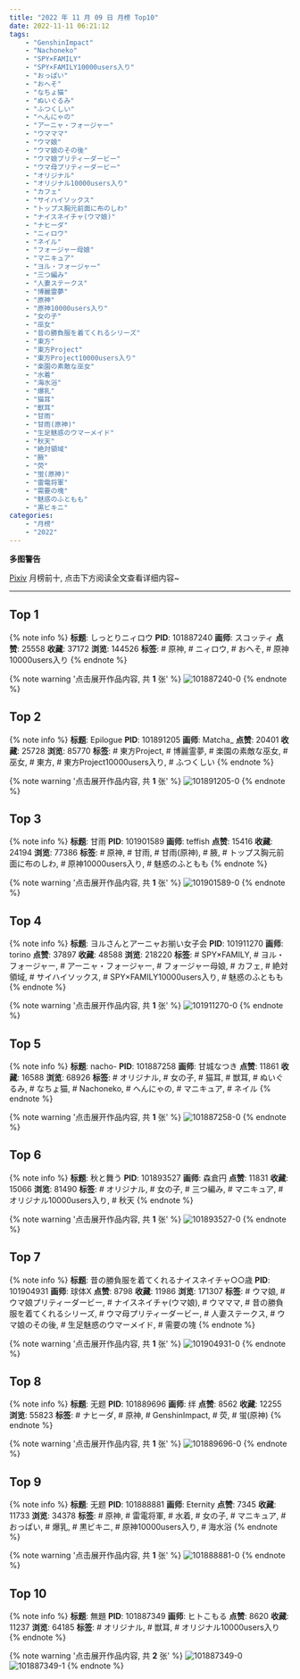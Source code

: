 ```yaml
---
title: "2022 年 11 月 09 日 月榜 Top10"
date: 2022-11-11 06:21:12
tags:
    - "GenshinImpact"
    - "Nachoneko"
    - "SPY×FAMILY"
    - "SPY×FAMILY10000users入り"
    - "おっぱい"
    - "おへそ"
    - "なちょ猫"
    - "ぬいぐるみ"
    - "ふつくしい"
    - "へんにゃの"
    - "アーニャ・フォージャー"
    - "ウマママ"
    - "ウマ娘"
    - "ウマ娘のその後"
    - "ウマ娘プリティーダービー"
    - "ウマ母プリティーダービー"
    - "オリジナル"
    - "オリジナル10000users入り"
    - "カフェ"
    - "サイハイソックス"
    - "トップス胸元前面に布のしわ"
    - "ナイスネイチャ(ウマ娘)"
    - "ナヒーダ"
    - "ニィロウ"
    - "ネイル"
    - "フォージャー母娘"
    - "マニキュア"
    - "ヨル・フォージャー"
    - "三つ編み"
    - "人妻ステークス"
    - "博麗霊夢"
    - "原神"
    - "原神10000users入り"
    - "女の子"
    - "巫女"
    - "昔の勝負服を着てくれるシリーズ"
    - "東方"
    - "東方Project"
    - "東方Project10000users入り"
    - "楽園の素敵な巫女"
    - "水着"
    - "海水浴"
    - "爆乳"
    - "猫耳"
    - "獣耳"
    - "甘雨"
    - "甘雨(原神)"
    - "生足魅惑のウマーメイド"
    - "秋天"
    - "絶対領域"
    - "腋"
    - "荧"
    - "蛍(原神)"
    - "雷電将軍"
    - "需要の塊"
    - "魅惑のふともも"
    - "黒ビキニ"
categories:
    - "月榜"
    - "2022"
---
```


<i class="fa fa-triangle-exclamation"></i>**多图警告**<i class="fa fa-triangle-exclamation"></i>

[Pixiv](https://www.pixiv.net/) 月榜前十, 点击下方阅读全文查看详细内容~

<!-- more -->

---

## Top 1

{% note info %}
**标题**: しっとりニィロウ
**PID**: 101887240 **画师**: スコッティ
**点赞**: 25558 **收藏**: 37172 **浏览**: 144526
**标签**: # 原神, # ニィロウ, # おへそ, # 原神10000users入り
{% endnote %}

{% note warning '点击展开作品内容, 共 **1** 张' %}
![101887240-0](https://i.pixiv.re/img-original/img/2022/10/13/00/00/03/101887240_p0.png)
{% endnote %}

## Top 2

{% note info %}
**标题**: Epilogue
**PID**: 101891205 **画师**: Matcha_
**点赞**: 20401 **收藏**: 25728 **浏览**: 85770
**标签**: # 東方Project, # 博麗霊夢, # 楽園の素敵な巫女, # 巫女, # 東方, # 東方Project10000users入り, # ふつくしい
{% endnote %}

{% note warning '点击展开作品内容, 共 **1** 张' %}
![101891205-0](https://i.pixiv.re/img-original/img/2022/10/13/03/12/03/101891205_p0.jpg)
{% endnote %}

## Top 3

{% note info %}
**标题**: 甘雨
**PID**: 101901589 **画师**: teffish
**点赞**: 15416 **收藏**: 24194 **浏览**: 77386
**标签**: # 原神, # 甘雨, # 甘雨(原神), # 腋, # トップス胸元前面に布のしわ, # 原神10000users入り, # 魅惑のふともも
{% endnote %}

{% note warning '点击展开作品内容, 共 **1** 张' %}
![101901589-0](https://i.pixiv.re/img-original/img/2022/10/13/18/03/42/101901589_p0.jpg)
{% endnote %}

## Top 4

{% note info %}
**标题**: ヨルさんとアーニャお揃い女子会
**PID**: 101911270 **画师**: torino
**点赞**: 37897 **收藏**: 48588 **浏览**: 218220
**标签**: # SPY×FAMILY, # ヨル・フォージャー, # アーニャ・フォージャー, # フォージャー母娘, # カフェ, # 絶対領域, # サイハイソックス, # SPY×FAMILY10000users入り, # 魅惑のふともも
{% endnote %}

{% note warning '点击展开作品内容, 共 **1** 张' %}
![101911270-0](https://i.pixiv.re/img-original/img/2022/10/14/00/00/08/101911270_p0.jpg)
{% endnote %}

## Top 5

{% note info %}
**标题**: nacho-
**PID**: 101887258 **画师**: 甘城なつき
**点赞**: 11861 **收藏**: 16588 **浏览**: 68926
**标签**: # オリジナル, # 女の子, # 猫耳, # 獣耳, # ぬいぐるみ, # なちょ猫, # Nachoneko, # へんにゃの, # マニキュア, # ネイル
{% endnote %}

{% note warning '点击展开作品内容, 共 **1** 张' %}
![101887258-0](https://i.pixiv.re/img-original/img/2022/10/13/00/00/06/101887258_p0.png)
{% endnote %}

## Top 6

{% note info %}
**标题**: 秋と舞う
**PID**: 101893527 **画师**: 森倉円
**点赞**: 11831 **收藏**: 15066 **浏览**: 81490
**标签**: # オリジナル, # 女の子, # 三つ編み, # マニキュア, # オリジナル10000users入り, # 秋天
{% endnote %}

{% note warning '点击展开作品内容, 共 **1** 张' %}
![101893527-0](https://i.pixiv.re/img-original/img/2022/10/13/07/39/57/101893527_p0.png)
{% endnote %}

## Top 7

{% note info %}
**标题**: 昔の勝負服を着てくれるナイスネイチャ○○歳
**PID**: 101904931 **画师**: 球体X
**点赞**: 8798 **收藏**: 11986 **浏览**: 171307
**标签**: # ウマ娘, # ウマ娘プリティーダービー, # ナイスネイチャ(ウマ娘), # ウマママ, # 昔の勝負服を着てくれるシリーズ, # ウマ母プリティーダービー, # 人妻ステークス, # ウマ娘のその後, # 生足魅惑のウマーメイド, # 需要の塊
{% endnote %}

{% note warning '点击展开作品内容, 共 **1** 张' %}
![101904931-0](https://i.pixiv.re/img-original/img/2022/10/13/20/27/26/101904931_p0.png)
{% endnote %}

## Top 8

{% note info %}
**标题**: 无题
**PID**: 101889696 **画师**: 绊
**点赞**: 8562 **收藏**: 12255 **浏览**: 55823
**标签**: # ナヒーダ, # 原神, # GenshinImpact, # 荧, # 蛍(原神)
{% endnote %}

{% note warning '点击展开作品内容, 共 **1** 张' %}
![101889696-0](https://i.pixiv.re/img-original/img/2022/10/13/01/30/31/101889696_p0.jpg)
{% endnote %}

## Top 9

{% note info %}
**标题**: 无题
**PID**: 101888881 **画师**: Eternity
**点赞**: 7345 **收藏**: 11733 **浏览**: 34378
**标签**: # 原神, # 雷電将軍, # 水着, # 女の子, # マニキュア, # おっぱい, # 爆乳, # 黒ビキニ, # 原神10000users入り, # 海水浴
{% endnote %}

{% note warning '点击展开作品内容, 共 **1** 张' %}
![101888881-0](https://i.pixiv.re/img-original/img/2022/10/13/00/52/11/101888881_p0.jpg)
{% endnote %}

## Top 10

{% note info %}
**标题**: 無題
**PID**: 101887349 **画师**: ヒトこもる
**点赞**: 8620 **收藏**: 11237 **浏览**: 64185
**标签**: # オリジナル, # 獣耳, # オリジナル10000users入り
{% endnote %}

{% note warning '点击展开作品内容, 共 **2** 张' %}
![101887349-0](https://i.pixiv.re/img-original/img/2022/10/13/00/00/23/101887349_p0.png)
![101887349-1](https://i.pixiv.re/img-original/img/2022/10/13/00/00/23/101887349_p1.png)
{% endnote %}
